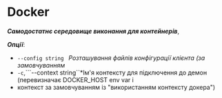  # Docker
 ***Самодостатнє середовище виконання для контейнерів***,
 
***Опції***:
* ```--config string ``` *Розташування файлів конфігурації клієнта (за замовчуванням*
* ```-c```,```--context string``*Ім'я контексту для підключення до демон (перевизначає DOCKER_HOST env var і
*  контекст за замовчуванням із "використанням контексту докера")

